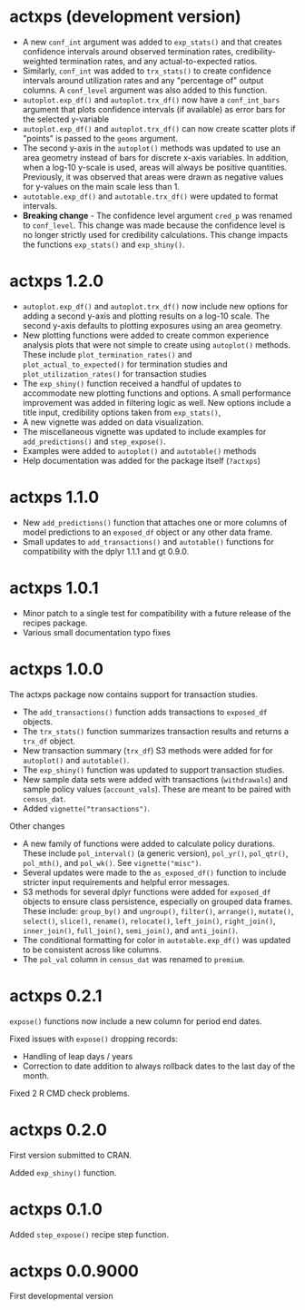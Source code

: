 # actxps (development version)

- A new `conf_int` argument was added to `exp_stats()` and that creates confidence 
intervals around observed termination rates, credibility-weighted termination 
rates, and any actual-to-expected ratios.
- Similarly, `conf_int` was added to `trx_stats()` to create confidence intervals around utilization rates and any "percentage of" output columns. A `conf_level`
argument was also added to this function.
- `autoplot.exp_df()` and `autoplot.trx_df()` now have a `conf_int_bars` argument 
that plots confidence intervals (if available) as error bars for the selected 
y-variable
- `autoplot.exp_df()` and `autoplot.trx_df()` can now create scatter plots if
"points" is passed to the `geoms` argument.
- The second y-axis in the `autoplot()` methods was updated to use an area 
geometry instead of bars for discrete x-axis variables. In addition, when a 
log-10 y-scale is used, areas will always be positive quantities. Previously,
it was observed that areas were drawn as negative values for y-values on the 
main scale less than 1.
- `autotable.exp_df()` and `autotable.trx_df()` were updated to format 
intervals.
- **Breaking change** - The confidence level argument `cred_p` was renamed to 
`conf_level`. This change was made because the confidence level is no longer 
strictly used for credibility calculations. This change impacts the functions
`exp_stats()` and `exp_shiny()`.

# actxps 1.2.0

- `autoplot.exp_df()` and `autoplot.trx_df()` now include new options for adding a second y-axis and plotting results on a log-10 scale. The second y-axis defaults to plotting exposures using an area geometry.
- New plotting functions were added to create common experience analysis plots that were not simple to create using `autoplot()` methods. These include `plot_termination_rates()` and `plot_actual_to_expected()` for termination studies and `plot_utilization_rates()` for transaction studies
- The `exp_shiny()` function received a handful of updates to accommodate new plotting functions and options. A small performance improvement was added in filtering logic as well. New options include a title input, credibility options taken from `exp_stats()`, 
- A new vignette was added on data visualization.
- The miscellaneous vignette was updated to include examples for `add_predictions()` and `step_expose()`.
- Examples were added to `autoplot()` and `autotable()` methods
- Help documentation was added for the package itself (`?actxps`)

# actxps 1.1.0

- New `add_predictions()` function that attaches one or more columns of model predictions to an `exposed_df` object or any other data frame.
- Small updates to `add_transactions()` and `autotable()` functions for compatibility with the dplyr 1.1.1 and gt 0.9.0.

# actxps 1.0.1

- Minor patch to a single test for compatibility with a future release of the recipes package.
- Various small documentation typo fixes

# actxps 1.0.0

The actxps package now contains support for transaction studies.

- The `add_transactions()` function adds transactions to `exposed_df` objects.
- The `trx_stats()` function summarizes transaction results and returns a 
`trx_df` object.
- New transaction summary (`trx_df`) S3 methods were added for for `autoplot()` 
and `autotable()`.
- The `exp_shiny()` function was updated to support transaction studies.
- New sample data sets were added with transactions (`withdrawals`) and 
sample policy values (`account_vals`). These are meant to be paired with 
`census_dat`.
- Added `vignette("transactions")`.

Other changes

- A new family of functions were added to calculate policy durations. These
include `pol_interval()` (a generic version), `pol_yr()`, `pol_qtr()`, 
`pol_mth()`, and `pol_wk()`. See `vignette("misc")`.
- Several updates were made to the `as_exposed_df()` function to include 
stricter input requirements and helpful error messages.
- S3 methods for several dplyr functions were added for `exposed_df` objects to 
ensure class persistence, especially on grouped data frames. These include:
`group_by()` and `ungroup()`, `filter()`, `arrange()`, `mutate()`, `select()`, 
`slice()`, `rename()`, `relocate()`, `left_join()`, `right_join()`, 
`inner_join()`, `full_join()`, `semi_join()`, and `anti_join()`.
- The conditional formatting for color in `autotable.exp_df()` was updated to 
be consistent across like columns.
- The `pol_val` column in `census_dat` was renamed to `premium`.

# actxps 0.2.1

`expose()` functions now include a new column for period end dates.

Fixed issues with `expose()` dropping records: 

- Handling of leap days / years
- Correction to date addition to always rollback dates to the last day of the 
month.

Fixed 2 R CMD check problems.

# actxps 0.2.0

First version submitted to CRAN.

Added `exp_shiny()` function.

# actxps 0.1.0

Added `step_expose()` recipe step function.

# actxps 0.0.9000

First developmental version
